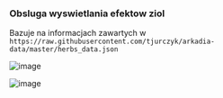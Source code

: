 ### Obsluga wyswietlania efektow ziol

Bazuje na informacjach zawartych w `https://raw.githubusercontent.com/tjurczyk/arkadia-data/master/herbs_data.json`

![image](https://github.com/user-attachments/assets/724ba4c5-6a19-4fc0-bd00-7d793d2ef8bc)

![image](https://github.com/user-attachments/assets/9e96d138-0cd7-4601-8d60-fc78fa5b329c)
